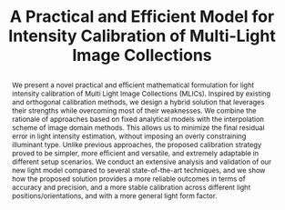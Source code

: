 ---
# this file is written in YAML http://docs.ansible.com/ansible/latest/YAMLSyntax.html
# all lines with a leading sharp are comments and will not be compiled
# longer blocks of text should start with a a leading > to escape all special characters

# URL handle for generated webpage
slug:       light-calibration

#specifies layout to be used for page generation (do not modify)
layout:     publication

#publication title
title:      >
   A Practical and Efficient Model for Intensity Calibration of Multi-Light Image Collections

#include in selected publications on front page (optional, delete line if not applicable)
display:	selected

#list all publication authors in correct order (please check the spelling is identical to your personal page)
authors:
 - Ruggero Pintus
 - Alberto Jaspe-Villanueva
 - Antonio Zorcolo
 - Markus Hadwiger
 - Enrico Gobbetti

#insert publication venue (displayed on publication page)
venue:      >
   The Visual Computer (Selected paper from CGI 2021), to appear

#insert short venue (displayed in box in publication list)
shortvenue: >
   The Visual Computer <span style="color:rgb(180,0,0);">(CGI 2021 Best Paper Award)</span>

#specify publication year
year:       2021

#insert abstract of publication
abstract:   >
   We present a novel practical and efficient mathematical formulation for light intensity calibration of Multi Light Image Collections (MLICs). Inspired by existing and orthogonal calibration methods, we design a hybrid solution that leverages their strengths while overcoming most of their weaknesses. We combine the rationale of approaches based on fixed analytical models with the interpolation scheme of image domain methods. This allows us to minimize the final residual error in light intensity estimation, without imposing an overly constraining illuminant type. Unlike previous approaches, the proposed calibration strategy proved to be simpler, more efficient and versatile, and extremely adaptable in different setup scenarios. We conduct an extensive analysis and validation of our new light model compared to several state-of-the-art techniques, and we show how the proposed solution provides a more reliable outcomes in terms of accuracy and precision, and a more stable calibration across different light positions/orientations, and with a more general light form factor.

#link to hi-res teaser image of publication (please make sure the image is wide, e.g. aspect ratio between 4:2 and 4:1)
teaser:     './publications/2021_pintus_light_calibration.jpg'

#link to smaller thumbnail image of publication (please make sure the aspect ratio is 3:2, suggested size is 150x100px)
thumbnail:  './publications/2021_pintus_light_calibration_thumbnail.jpg'

#link to publication video (optional): you can either upload the video to our website (insert local link) or host it on youtube or vimeo (in this case insert the youtube/vimeo link)
#video:      'https://vimeo.com/'

#link to talk video (optional): you can either upload the video to our website (insert local link) or host it on youtube or vimeo (in this case insert the youtube/vimeo link)
#talk:       'https://www.youtube.com/watch?'

#link to publication pdf (optional)
pdf:        './publications/2021_pintus_light_calibration.pdf'

#link to appendix pdf (optional)
#pdfsupp:    './publications/2021_gonda_vice_appendixes.pdf'

#insert citation. please format citation by inserting <br> at line breaks, &nbsp;&nbsp; will insert a tab character to prettify the citation
citation:   >
   @Article{ Pintus:2021:PEM,<br>
   &nbsp;&nbsp;author = {Ruggero Pintus and Alberto {Jaspe Villanueva} and Antonio Zorcolo and Markus Hadwiger and Enrico Gobbetti},<br>
   &nbsp;&nbsp;title = {A Practical and Efficient Model for Intensity Calibration of Multi-Light Image Collections},<br>
   &nbsp;&nbsp;journal = {The Visual Computer},<br>
   &nbsp;&nbsp;year = {2021},<br>
   &nbsp;&nbsp;abstract = { We present a novel practical and efficient mathematical formulation for light intensity calibration of Multi Light Image Collections (MLICs). Inspired by existing and orthogonal calibration methods, we design a hybrid solution that leverages their strengths while overcoming most of their weaknesses. We combine the rationale of approaches based on fixed analytical models with the interpolation scheme of image domain methods. This allows us to minimize the final residual error in light intensity estimation, without imposing an overly constraining illuminant type. Unlike previous approaches, the proposed calibration strategy proved to be simpler, more efficient and versatile, and extremely adaptable in different setup scenarios. We conduct an extensive analysis and validation of our new light model compared to several state-of-the-art techniques, and we show how the proposed solution provides a more reliable outcomes in terms of accuracy and precision, and a more stable calibration across different light positions/orientations, and with a more general light form factor. },<br>
   &nbsp;&nbsp;doi = {10.1007/s00371-021-02172-9},<br>
   &nbsp;&nbsp;note = {To appear},<br>
   }
#insert links to additional material for the publication (optional)
#links need a title, a URL and a type (this defines the link icon) which can be one of the following values: code, archive, files, slides or text (this is the default icon)
links:
# - title: Slides
#   type:  slides
#   url:   './publications/2021_herter_slides.pdf'
# - title: Code
#   type:  github
#   url:   'https://github.com/vccvisualization/thinvolvis'
 - title: Publisher version
   type: web
   url: 'https://link.springer.com/epdf/10.1007/s00371-021-02172-9?sharing_token=VMXs2DVVm7IVVF4amfrREPe4RwlQNchNByi7wbcMAY4Jfgey9N98UEe6LWWca6nHi4R2T50HM9_apAu1FLDMW4-xtnrwMYiK7IECkEHKW_Nhr5d-Co1mcZ0B8Bhwy36agb2wB_GjdFYsHIDw617bttScLrC8tO-YIUVxWstmIWviGftJtMPFJZeI0AqDg4LT'
---